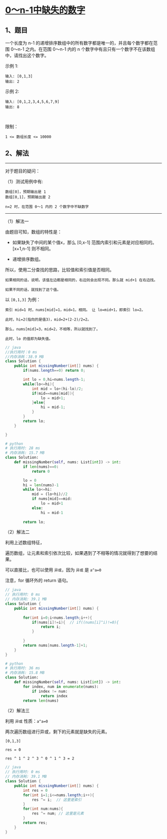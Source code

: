 # [0～n-1中缺失的数字](https://leetcode-cn.com/problems/que-shi-de-shu-zi-lcof/)

## 1、题目

一个长度为 n-1 的递增排序数组中的所有数字都是唯一的，并且每个数字都在范围 0～n-1 之内。在范围 0～n-1 内的 n 个数字中有且只有一个数字不在该数组中，请找出这个数字。

示例 1:

	输入: [0,1,3]
	输出: 2

示例 2:

	输入: [0,1,2,3,4,5,6,7,9]
	输出: 8
 

限制：

	1 <= 数组长度 <= 10000

## 2、解法

--------------------------------------------------------------------

对于题目的疑问：

（1）测试用例中有:

	数组[0]，预期输出是 1
	数组[0,1]，预期输出是 2

	n=2 时，在范围 0～1 内的 2 个数字中不缺数字

--------------------------------------------------------------------

（1）解法一

由题目可知，数组的特性是：

- 如果缺失了中间的某个值x，那么 [0,x-1] 范围内索引和元素是对应相同的。[x+1,n-1] 则不相同。

- 递增排序数组。

所以，使用二分查找的思路，比较值和索引值是否相同。

	如果相同的话，说明，该值左边都是相同的，右边则会出现不同。那么就 mid+1 在右边找。

	如果不同的话，就找到了这个值。

以 `[0,1,3]` 为例：

	索引 mid=1 时，nums[mid]=1，mid=1，相同。 让 lo=mid+1，即索引 lo=2。

	此时，hi=2(指向的是值3)，mid=2+(2-2)/2=2。

	那么，nums[mid]=3，mid=2，不相等，所以就找到了。

	此时，lo 的值即为缺失值。

```java
// java
//执行用时：0 ms
//内存消耗：38.9 MB
class Solution {
    public int missingNumber(int[] nums) {
        if(nums.length==0) return 0;

        int lo = 0,hi=nums.length-1;
        while(lo<=hi){
            int mid = lo+(hi-lo)/2;
            if(mid==nums[mid]){
                lo = mid+1;
            }else{
                hi = mid-1;
            }
        }
        return lo;
    }

}
```

```python
# python
# 执行用时: 28 ms
# 内存消耗: 15.7 MB
class Solution:
    def missingNumber(self, nums: List[int]) -> int:
        if len(nums)==0:
            return 0

        lo = 0
        hi = len(nums)-1
        while lo<=hi:
            mid = (lo+hi)//2
            if nums[mid]==mid:
                lo = mid+1
            else:
                hi = mid-1
        
        return lo;
```

（2）解法二

利用上述数组特征，

遍历数组，让元素和索引依次比较，如果遇到了不相等的情况就得到了想要的结果。

可以直接比，也可以使用 `异或`，因为 `异或` 是 `a^a=0`

注意，for 循环外的 return 语句。

```java
// java
// 执行用时: 0 ms
// 内存消耗: 39.1 MB
class Solution {
    public int missingNumber(int[] nums) {
        
        for(int i=0;i<nums.length;i++){
            if(nums[i]!=i){  // if((nums[i]^i)!=0){
                return i;
            }
          
        }
        return nums[nums.length-1]+1;
    }
}
```

```python
# python
# 执行用时: 36 ms
# 内存消耗: 15.8 MB
class Solution:
    def missingNumber(self, nums: List[int]) -> int:
        for index, num in enumerate(nums):
            if index != num:
                return index
        return len(nums)
```

（2）解法三

利用 `异或` 性质：`a^a=0`

两次遍历数组进行异或，剩下的元素就是缺失的元素。

	[0,1,3]

	res = 0

	res ^ 1 ^ 2 ^ 3 ^ 0 ^ 1 ^ 3 = 2

```java
// java
// 执行用时: 0 ms
// 内存消耗: 39.1 MB
class Solution {
    public int missingNumber(int[] nums) {
        int res = 0
        for(int i=1;i<=nums.length;i++){  
            res ^= i;  // 这里是索引
        }
        for(int num:nums){
        	res ^= num; // 这里是元素
        }
        return res;
    }
}
```
